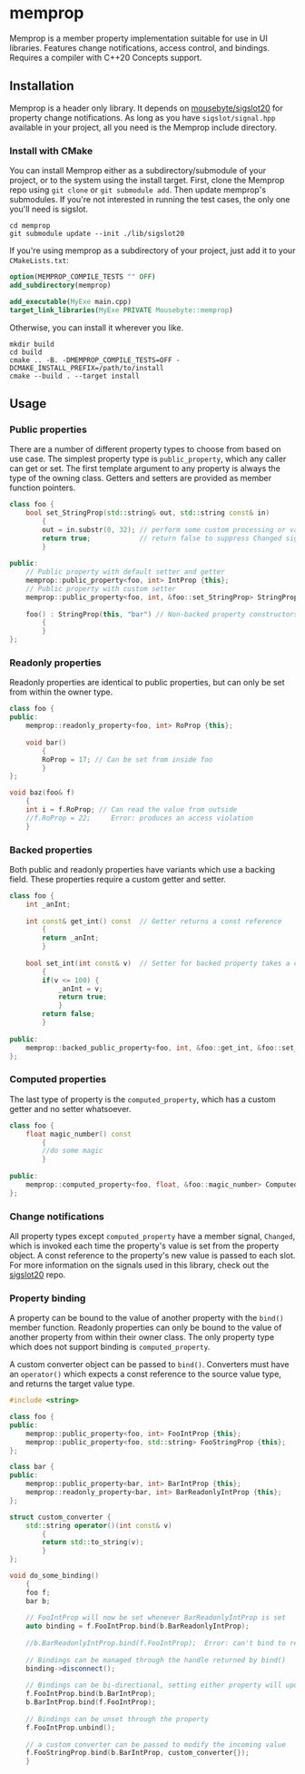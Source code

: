 # memprop
Memprop is a member property implementation suitable for use in UI libraries. Features change notifications, access control, and bindings. Requires a compiler with C++20 Concepts support.

## Installation
Memprop is a header only library. It depends on [mousebyte/sigslot20](https://github.com/mousebyte/sigslot20) for property change notifications. As long as you have `sigslot/signal.hpp` available in your project, all you need is the Memprop include directory.
### Install with CMake
You can install Memprop either as a subdirectory/submodule of your project, or to the system using the install target.
First, clone the Memprop repo using `git clone` or `git submodule add`. Then update memprop's submodules. If you're not interested in running the test cases, the only one you'll need is sigslot.
```
cd memprop
git submodule update --init ./lib/sigslot20
```
If you're using memprop as a subdirectory of your project, just add it to your `CMakeLists.txt`:
```cmake
option(MEMPROP_COMPILE_TESTS "" OFF)
add_subdirectory(memprop)

add_executable(MyExe main.cpp)
target_link_libraries(MyExe PRIVATE Mousebyte::memprop)
```
Otherwise, you can install it wherever you like.
```
mkdir build
cd build
cmake .. -B. -DMEMPROP_COMPILE_TESTS=OFF -DCMAKE_INSTALL_PREFIX=/path/to/install
cmake --build . --target install
```

## Usage
### Public properties
There are a number of different property types to choose from based on use case. The simplest property type is `public_property`, which any caller can get or set. The first template argument to any property is always the type of the owning class. Getters and setters are provided as member function pointers.
```c++
class foo {
    bool set_StringProp(std::string& out, std::string const& in)
        {
        out = in.substr(0, 32); // perform some custom processing or validation
        return true;            // return false to suppress Changed signal
        }
        
public:
    // Public property with default setter and getter
    memprop::public_property<foo, int> IntProp {this};
    // Public property with custom setter
    memprop::public_property<foo, int, &foo::set_StringProp> StringProp;
    
    foo() : StringProp(this, "bar") // Non-backed property constructors can accept an initial value
        {
        }
};
```
### Readonly properties
Readonly properties are identical to public properties, but can only be set from within the owner type.
```c++
class foo {
public:
    memprop::readonly_property<foo, int> RoProp {this};
    
    void bar()
        {
        RoProp = 17; // Can be set from inside foo
        }
};

void baz(foo& f)
    {
    int i = f.RoProp; // Can read the value from outside
    //f.RoProp = 22;     Error: produces an access violation
    }
```
### Backed properties
Both public and readonly properties have variants which use a backing field. These properties require a custom getter and setter.
```c++
class foo {
    int _anInt;
    
    int const& get_int() const  // Getter returns a const reference
        {
        return _anInt;
        }
        
    bool set_int(int const& v)  // Setter for backed property takes a const reference
        {
        if(v <= 100) {
            _anInt = v;
            return true;
            }
        return false;
        }
        
public:
    memprop::backed_public_property<foo, int, &foo::get_int, &foo::set_int> BackedProp {this};
};
```
### Computed properties
The last type of property is the `computed_property`, which has a custom getter and no setter whatsoever.
```c++
class foo {
    float magic_number() const
        {
        //do some magic
        }
        
public:
    memprop::computed_property<foo, float, &foo::magic_number> ComputedProp {this};
};
```
### Change notifications
All property types except `computed_property` have a member signal, `Changed`, which is invoked each time the property's value is set from the property object. A const reference to the property's new value is passed to each slot. For more information on the signals used in this library, check out the [sigslot20](https://github.com/mousebyte/sigslot20) repo.
### Property binding
A property can be bound to the value of another property with the `bind()` member function. Readonly properties can only be bound to the value of another property from within their owner class. The only property type which does not support binding is `computed_property`.

A custom converter object can be passed to `bind()`. Converters must have an `operator()` which expects a const reference to the source value type, and returns the target value type.
```c++
#include <string>

class foo {
public:
    memprop::public_property<foo, int> FooIntProp {this};
    memprop::public_property<foo, std::string> FooStringProp {this};
};

class bar {
public:
    memprop::public_property<bar, int> BarIntProp {this};
    memprop::readonly_property<bar, int> BarReadonlyIntProp {this};
};

struct custom_converter {
    std::string operator()(int const& v)
        {
        return std::to_string(v);
        }
};

void do_some_binding()
    {
    foo f;
    bar b;
    
    // FooIntProp will now be set whenever BarReadonlyIntProp is set
    auto binding = f.FooIntProp.bind(b.BarReadonlyIntProp);
    
    //b.BarReadonlyIntProp.bind(f.FooIntProp);  Error: can't bind to readonly property outside of bar
    
    // Bindings can be managed through the handle returned by bind()
    binding->disconnect();
    
    // Bindings can be bi-directional, setting either property will update the other
    f.FooIntProp.bind(b.BarIntProp);
    b.BarIntProp.bind(f.FooIntProp);
    
    // Bindings can be unset through the property
    f.FooIntProp.unbind();
    
    // a custom converter can be passed to modify the incoming value
    f.FooStringProp.bind(b.BarIntProp, custom_converter{});
    }
```

